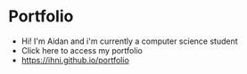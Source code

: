 # Portfolio
- Hi! I'm Aidan and i'm currently a computer science student
- Click here to access my portfolio
- https://ihni.github.io/portfolio